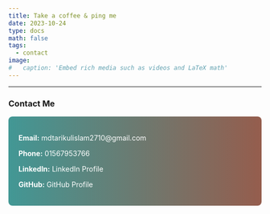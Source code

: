 ```yaml
---
title: Take a coffee & ping me
date: 2023-10-24
type: docs
math: false
tags:
  - contact
image:
#   caption: 'Embed rich media such as videos and LaTeX math'
---
```


---
### **Contact Me** ###
<div style="background: linear-gradient(to right, #1e8481d6, #955d4d); padding: 20px; border-radius: 8px; color: white;">

  <p><strong>Email:</strong> <a href="mailto:mdtarikulislam2710@gmail.com" style="color: white; text-decoration: none;">mdtarikulislam2710@gmail.com </a></p>
  <p><strong>Phone:</strong> 01567953766</p>
  <p><strong>LinkedIn:</strong> <a href="https://www.linkedin.com/in/md-tarikul-islam-433492339/" style="color: white; text-decoration: none;">LinkedIn Profile</a></p>
  <p><strong>GitHub:</strong> <a href="https://github.com/tarikul396" style="color: white; text-decoration: none;">GitHub Profile</a></p>


<!-- ### **Copyright & Disclaimer**

&copy; Md. Tarikul Islam. All rights reserved.
--- -->
</div>